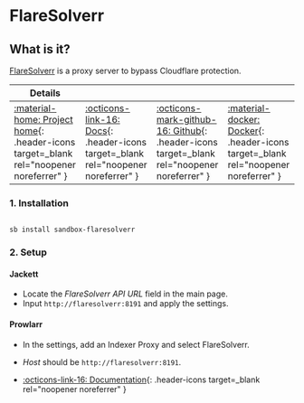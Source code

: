 # FlareSolverr

## What is it?

[FlareSolverr](https://github.com/FlareSolverr/FlareSolverr) is a proxy server to bypass Cloudflare protection.

| Details     |             |             |             |
|-------------|-------------|-------------|-------------|
| [:material-home: Project home](https://github.com/FlareSolverr/FlareSolverr){: .header-icons target=_blank rel="noopener noreferrer" } | [:octicons-link-16: Docs](https://github.com/FlareSolverr/FlareSolverr){: .header-icons target=_blank rel="noopener noreferrer" } | [:octicons-mark-github-16: Github](https://github.com/FlareSolverr/FlareSolverr){: .header-icons target=_blank rel="noopener noreferrer" } | [:material-docker: Docker](https://hub.docker.com/r/flaresolverr/flaresolverr){: .header-icons target=_blank rel="noopener noreferrer" }|

### 1. Installation

``` shell

sb install sandbox-flaresolverr

```

### 2. Setup

#### Jackett

- Locate the _FlareSolverr API URL_ field in the main page.
- Input `http://flaresolverr:8191` and apply the settings.

#### Prowlarr

- In the settings, add an Indexer Proxy and select FlareSolverr.
- _Host_ should be `http://flaresolverr:8191`.

- [:octicons-link-16: Documentation](https://github.com/FlareSolverr/FlareSolverr){: .header-icons target=_blank rel="noopener noreferrer" }
